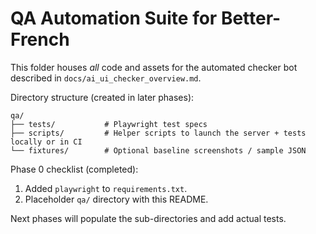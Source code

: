 # QA Automation Suite for Better-French

This folder houses *all* code and assets for the automated checker bot described in `docs/ai_ui_checker_overview.md`.

Directory structure (created in later phases):

```
qa/
├── tests/           # Playwright test specs
├── scripts/         # Helper scripts to launch the server + tests locally or in CI
└── fixtures/        # Optional baseline screenshots / sample JSON
```

Phase 0 checklist (completed):

1. Added `playwright` to `requirements.txt`.
2. Placeholder `qa/` directory with this README.

Next phases will populate the sub-directories and add actual tests. 